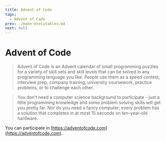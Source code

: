 ```yaml
---
title: Advent of Code
tags:
  - Advent of Code
prev: ./make-executables.md
next: null
---
```


# Advent of Code

> Advent of Code is an Advent calendar of small programming puzzles for a variety of skill sets and skill levels that can be solved in any programming language you like. People use them as a speed contest, interview prep, company training, university coursework, practice problems, or to challenge each other.

> You don't need a computer science background to participate - just a little programming knowledge and some problem solving skills will get you pretty far. Nor do you need a fancy computer; every problem has a solution that completes in at most 15 seconds on ten-year-old hardware.

You can participate in [https://adventofcode.com](https://adventofcode.com).
